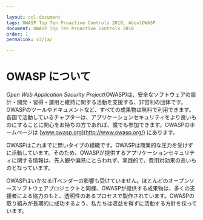 ```yaml
---

layout: col-document
tags: OWASP Top Ten Proactive Controls 2018, AboutOWASP
document: OWASP Top Ten Proactive Controls 2018
order: 1
permalink: v3/ja/

---
```

OWASP について
===========

*Open Web Application Security Project*(OWASP)は、安全なソフトウェアの設計・開発・習得・運用と維持に関する活動を支援する、非営利の団体です。OWASPのツールやドキュメントなど、すべての成果物は無料で利用できます。各国で活動しているチャプターは、アプリケーションセキュリティをより良いものにすることに関心をお持ちの方であれば、誰でも参加できます。OWASPのホームページは [www.owasp.org](http://www.owasp.org/) にあります。

OWASPはこれまでに無いタイプの組織です。OWASPは商業的な圧力を受けずに活動しています。そのため、OWASPが提供するアプリケーションセキュリティに関する情報は、先入観や偏見にとらわれず、実践的で、費用対効果の高いものとなっています。

OWASPはいかなるITベンダーの影響も受けていません。ほとんどのオープンソースソフトウェアプロジェクトと同様、OWASPが提供する成果物は、多くの支援者による協力のもと、透明性のあるプロセスで製作されています。OWASPの取り組みが長期的に成功するよう、私たちは収益を得ずに活動する方針を採っています。
